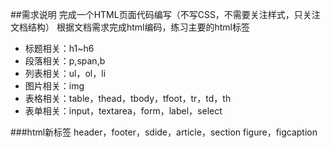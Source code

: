 ##需求说明
完成一个HTML页面代码编写（不写CSS，不需要关注样式，只关注文档结构）
根据文档需求完成html编码，练习主要的html标签

- 标题相关：h1~h6
- 段落相关：p,span,b
- 列表相关：ul，ol，li
- 图片相关：img
- 表格相关：table，thead，tbody，tfoot，tr，td，th
- 表单相关：input，textarea，form，label，select

###html新标签
header，footer，sdide，article，section
figure，figcaption

